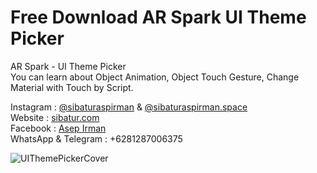 # Free Download AR Spark UI Theme Picker
AR Spark - UI Theme Picker<br>
You can learn about Object Animation, Object Touch Gesture, Change Material with Touch by Script.

Instagram : [@sibaturaspirman](https://www.instagram.com/sibaturaspirman/) & [@sibaturaspirman.space](https://www.instagram.com/sibaturaspirman.space/)<br />
Website : [sibatur.com](https://sibatur.com/)<br />
Facebook : [Asep Irman](https://www.facebook.com/profile.php?id=100000215136900)<br />
WhatsApp & Telegram : +6281287006375<br />

![UIThemePickerCover](https://user-images.githubusercontent.com/14294482/59369849-7ecea600-8d6b-11e9-9c63-e41d290e6867.png)
